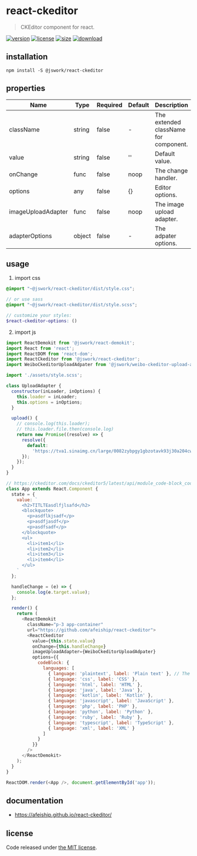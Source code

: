 # react-ckeditor
> CKEditor component for react.

[![version][version-image]][version-url]
[![license][license-image]][license-url]
[![size][size-image]][size-url]
[![download][download-image]][download-url]

## installation
```shell
npm install -S @jswork/react-ckeditor
```

## properties
| Name               | Type   | Required | Default | Description                           |
| ------------------ | ------ | -------- | ------- | ------------------------------------- |
| className          | string | false    | -       | The extended className for component. |
| value              | string | false    | ''      | Default value.                        |
| onChange           | func   | false    | noop    | The change handler.                   |
| options            | any    | false    | {}      | Editor options.                       |
| imageUploadAdapter | func   | false    | noop    | The image upload adapter.             |
| adapterOptions     | object | false    | -       | The adpater options.                  |


## usage
1. import css
  ```scss
  @import "~@jswork/react-ckeditor/dist/style.css";

  // or use sass
  @import "~@jswork/react-ckeditor/dist/style.scss";

  // customize your styles:
  $react-ckeditor-options: ()
  ```
2. import js
  ```js
  import ReactDemokit from '@jswork/react-demokit';
  import React from 'react';
  import ReactDOM from 'react-dom';
  import ReactCkeditor from '@jswork/react-ckeditor';
  import WeiboCkeditorUploadAdpater from '@jswork/weibo-ckeditor-upload-adpater';

  import './assets/style.scss';

  class UploadAdapter {
    constructor(inLoader, inOptions) {
      this.loader = inLoader;
      this.options = inOptions;
    }

    upload() {
      // console.log(this.loader);
      // this.loader.file.then(console.log)
      return new Promise((resolve) => {
        resolve({
          default:
            'https://tva1.sinaimg.cn/large/0082zybpgy1gbzotavk93j30a204cwfm.jpg'
        });
      });
    }
  }

  // https://ckeditor.com/docs/ckeditor5/latest/api/module_code-block_codeblock-CodeBlockConfig.html#member-languages
  class App extends React.Component {
    state = {
      value: `
        <h2>TITLTEasdlfjlsafd</h2>
        <blockquote>
          <p>asdflkjsadf</p>
          <p>asdfjasdf</p>
          <p>asdfsadf</p>
        </blockquote>
        <ul>
          <li>item1</li>
          <li>item2</li>
          <li>item3</li>
          <li>item4</li>
        </ul>
      `
    };

    handleChange = (e) => {
      console.log(e.target.value);
    };

    render() {
      return (
        <ReactDemokit
          className="p-3 app-container"
          url="https://github.com/afeiship/react-ckeditor">
          <ReactCkeditor
            value={this.state.value}
            onChange={this.handleChange}
            imageUploadAdapter={WeiboCkeditorUploadAdpater}
            options={{
              codeBlock: {
                languages: [
                  { language: 'plaintext', label: 'Plain text' }, // The default language.
                  { language: 'css', label: 'CSS' },
                  { language: 'html', label: 'HTML' },
                  { language: 'java', label: 'Java' },
                  { language: 'kotlin', label: 'Kotlin' },
                  { language: 'javascript', label: 'JavaScript' },
                  { language: 'php', label: 'PHP' },
                  { language: 'python', label: 'Python' },
                  { language: 'ruby', label: 'Ruby' },
                  { language: 'typescript', label: 'TypeScript' },
                  { language: 'xml', label: 'XML' }
                ]
              }
            }}
          />
        </ReactDemokit>
      );
    }
  }

  ReactDOM.render(<App />, document.getElementById('app'));

  ```

## documentation
- https://afeiship.github.io/react-ckeditor/


## license
Code released under [the MIT license](https://github.com/afeiship/react-ckeditor/blob/master/LICENSE.txt).

[version-image]: https://img.shields.io/npm/v/@jswork/react-ckeditor
[version-url]: https://npmjs.org/package/@jswork/react-ckeditor

[license-image]: https://img.shields.io/npm/l/@jswork/react-ckeditor
[license-url]: https://github.com/afeiship/react-ckeditor/blob/master/LICENSE.txt

[size-image]: https://img.shields.io/bundlephobia/minzip/@jswork/react-ckeditor
[size-url]: https://github.com/afeiship/react-ckeditor/blob/master/dist/react-ckeditor.min.js

[download-image]: https://img.shields.io/npm/dm/@jswork/react-ckeditor
[download-url]: https://www.npmjs.com/package/@jswork/react-ckeditor
